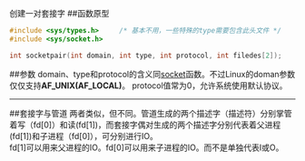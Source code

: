 创建一对套接字
##函数原型
```c
#include <sys/types.h>     /* 基本不用，一些特殊的type需要包含此头文件 */
#include <sys/socket.h>

int socketpair(int domain, int type, int protocol, int filedes[2]);
```
##参数
domain、type和protocol的含义同[socket](socket)函数。不过Linux的doman参数仅仅支持**AF_UNIX(AF_LOCAL)**。
protocol值常为0，允许系统使用默认协议。

-------------------
##套接字与管道
两者类似，但不同。管道生成的两个描述字（描述符）分别掌管着写（fd[0]）和读(fd[1])，而套接字偶对生成的两个描述字分别代表着父进程(fd[1])和子进程（fd[0]），可分别进行IO。  
fd[1]可以用来父进程的IO。fd[0]可以用来子进程的IO。而不是单独代表I或O。